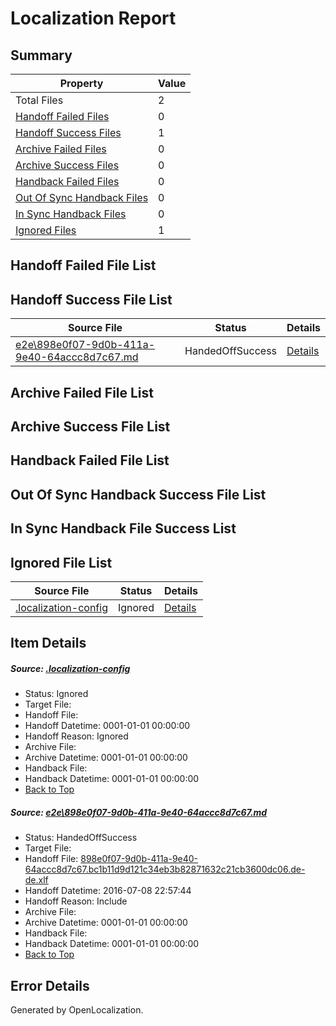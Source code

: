 # <a name='report-top'></a> Localization Report

## Summary
 Property | Value 
 -------- | ----- 
 Total Files | 2
[ Handoff Failed Files ](#handoff-failed-list)| 0
[ Handoff Success Files ](#handoff-success-list)| 1
[ Archive Failed Files ](#archive-failed-list)| 0
[ Archive Success Files ](#archive-success-list)| 0
[ Handback Failed Files ](#handback-failed-list)| 0
[ Out Of Sync Handback Files ](#outofsync-handback-success-list)| 0
[ In Sync Handback Files ](#insync-handback-success-list)| 0
[ Ignored Files ](#ignored-list)| 1

## <a name='handoff-failed-list'></a> Handoff Failed File List

## <a name='handoff-success-list'></a> Handoff Success File List
 Source File | Status | Details 
 ----------- | ------ | ------- 
 [e2e\898e0f07-9d0b-411a-9e40-64accc8d7c67.md](https://github.com/OpenLocalizationTestOrg/oltest/blob/c09ab2ad9275be77587c1e2b2b7bc99cf81f96b8/e2e/898e0f07-9d0b-411a-9e40-64accc8d7c67.md) | HandedOffSuccess | [Details](#874f7f35d7dfdd2de81226153683bfce9da0040f1)

## <a name='archive-failed-list'></a> Archive Failed File List

## <a name='archive-success-list'></a> Archive Success File List

## <a name='handback-failed-list'></a> Handback Failed File List

## <a name='outofsync-handback-success-list'></a> Out Of Sync Handback Success File List

## <a name='insync-handback-success-list'></a> In Sync Handback File Success List

## <a name='ignored-list'></a> Ignored File List
 Source File | Status | Details 
 ----------- | ------ | ------- 
 [.localization-config](https://github.com/OpenLocalizationTestOrg/oltest/blob/c09ab2ad9275be77587c1e2b2b7bc99cf81f96b8/.localization-config) | Ignored | [Details](#3d4f252ac210baf56311d7e97dcc2db10974dbd20)

## Item Details
##### <a name='3d4f252ac210baf56311d7e97dcc2db10974dbd20'></a> Source: [.localization-config](https://github.com/OpenLocalizationTestOrg/oltest/blob/c09ab2ad9275be77587c1e2b2b7bc99cf81f96b8/.localization-config)
* Status: Ignored
* Target File: 
* Handoff File: 
* Handoff Datetime: 0001-01-01 00:00:00
* Handoff Reason: Ignored
* Archive File: 
* Archive Datetime: 0001-01-01 00:00:00
* Handback File: 
* Handback Datetime: 0001-01-01 00:00:00
* [Back to Top](#report-top)

##### <a name='874f7f35d7dfdd2de81226153683bfce9da0040f1'></a> Source: [e2e\898e0f07-9d0b-411a-9e40-64accc8d7c67.md](https://github.com/OpenLocalizationTestOrg/oltest/blob/c09ab2ad9275be77587c1e2b2b7bc99cf81f96b8/e2e/898e0f07-9d0b-411a-9e40-64accc8d7c67.md)
* Status: HandedOffSuccess
* Target File: 
* Handoff File: [898e0f07-9d0b-411a-9e40-64accc8d7c67.bc1b11d9d121c34eb3b82871632c21cb3600dc06.de-de.xlf](https://github.com/OpenLocalizationTestOrg/olhandoff-e2e/blob/cd6571e40e47c2eaee23b674ce6b57c0325de5a4/ol-handoff/OpenLocalizationTestOrg/oltest-dede-fly/ci/ht/898e0f07-9d0b-411a-9e40-64accc8d7c67.bc1b11d9d121c34eb3b82871632c21cb3600dc06.de-de.xlf)
* Handoff Datetime: 2016-07-08 22:57:44
* Handoff Reason: Include
* Archive File: 
* Archive Datetime: 0001-01-01 00:00:00
* Handback File: 
* Handback Datetime: 0001-01-01 00:00:00
* [Back to Top](#report-top)


## Error Details

Generated by OpenLocalization.
